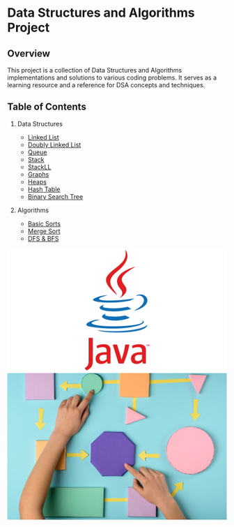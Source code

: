 # Data Structures and Algorithms Project
## Overview

This project is a collection of Data Structures and Algorithms implementations and solutions to various coding problems. It serves as a learning resource and a reference for DSA concepts and techniques.


## Table of Contents
1. Data Structures
   - [Linked List](https://github.com/Maimon1191/Data-Structures-Algorithm-Project/blob/main/LinkedList.java)
   - [Doubly Linked List](https://github.com/Maimon1191/Data-Structures-Algorithm-Project/blob/main/DoublyLinkedList.java)
   - [Queue](https://github.com/Maimon1191/Data-Structures-Algorithm-Project/blob/main/Queue.java)
   - [Stack](https://github.com/Maimon1191/Data-Structures-Algorithm-Project/blob/main/Stack.java)
   - [StackLL](https://github.com/Maimon1191/Data-Structures-Algorithm-Project/blob/main/StackLL.java)
   - [Graphs](https://github.com/Maimon1191/Data-Structures-Algorithm-Project/blob/main/Graph)
   - [Heaps](https://github.com/Maimon1191/Data-Structures-Algorithm-Project/blob/main/Heap.java)
   - [Hash Table](https://github.com/Maimon1191/Data-Structures-Algorithm-Project/blob/main/HashTable.java)
   - [Binary Search Tree](#binary-search-tree)
   
2. Algorithms
   - [Basic Sorts](https://github.com/Maimon1191/Data-Structures-Algorithm-Project/blob/main/BasicSorts.java)
   - [Merge Sort](https://github.com/Maimon1191/Data-Structures-Algorithm-Project/blob/main/MergeSort.java)
   - [DFS & BFS](#dfs-and-bfs)

![Java Logo](https://github.com/Maimon1191/Data-Structures-Algorithm-Project/blob/main/Java-Logo.jpg)
![Data Structures](https://github.com/Maimon1191/Data-Structures-Algorithm-Project/blob/main/AdobeStock_240775642.jpeg)
